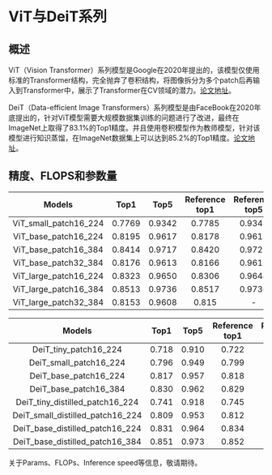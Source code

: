 # ViT与DeiT系列

## 概述

ViT（Vision Transformer）系列模型是Google在2020年提出的，该模型仅使用标准的Transformer结构，完全抛弃了卷积结构，将图像拆分为多个patch后再输入到Transformer中，展示了Transformer在CV领域的潜力。[论文地址](https://arxiv.org/abs/2010.11929)。

DeiT（Data-efficient Image Transformers）系列模型是由FaceBook在2020年底提出的，针对ViT模型需要大规模数据集训练的问题进行了改进，最终在ImageNet上取得了83.1%的Top1精度。并且使用卷积模型作为教师模型，针对该模型进行知识蒸馏，在ImageNet数据集上可以达到85.2%的Top1精度。[论文地址](https://arxiv.org/abs/2012.12877)。




## 精度、FLOPS和参数量

| Models           | Top1 | Top5 | Reference<br>top1 | Reference<br>top5 | FLOPS<br>(G) |
|:--:|:--:|:--:|:--:|:--:|:--:|
| ViT_small_patch16_224 | 0.7769 | 0.9342 | 0.7785 | 0.9342 |      |
| ViT_base_patch16_224  | 0.8195 | 0.9617 | 0.8178 | 0.9613 |      |
| ViT_base_patch16_384  | 0.8414 | 0.9717 | 0.8420 | 0.9722 |      |
| ViT_base_patch32_384  | 0.8176 | 0.9613 | 0.8166 | 0.9613 |      |
| ViT_large_patch16_224 | 0.8323 | 0.9650 | 0.8306 | 0.9644 |      |
| ViT_large_patch16_384 | 0.8513 | 0.9736 | 0.8517 | 0.9736 |      |
| ViT_large_patch32_384 | 0.8153 | 0.9608 | 0.815  | -      |      |


| Models           | Top1 | Top5 | Reference<br>top1 | Reference<br>top5 | FLOPS<br>(G) |
|:--:|:--:|:--:|:--:|:--:|:--:|
| DeiT_tiny_patch16_224            | 0.718 | 0.910 | 0.722 | 0.911 |      |
| DeiT_small_patch16_224           | 0.796 | 0.949 | 0.799 | 0.950 |      |
| DeiT_base_patch16_224            | 0.817 | 0.957 | 0.818 | 0.956 |      |
| DeiT_base_patch16_384            | 0.830 | 0.962 | 0.829 | 0.972 |      |
| DeiT_tiny_distilled_patch16_224  | 0.741 | 0.918 | 0.745 | 0.919 |      |
| DeiT_small_distilled_patch16_224 | 0.809 | 0.953 | 0.812 | 0.954 |      |
| DeiT_base_distilled_patch16_224  | 0.831 | 0.964 | 0.834 | 0.965 |      |
| DeiT_base_distilled_patch16_384  | 0.851 | 0.973 | 0.852 | 0.972 |      |

关于Params、FLOPs、Inference speed等信息，敬请期待。
